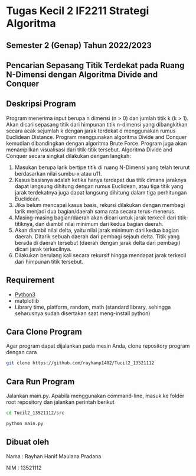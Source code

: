 # Tugas Kecil 2 IF2211 Strategi Algoritma
## Semester 2 (Genap) Tahun 2022/2023
## Pencarian Sepasang Titik Terdekat pada Ruang N-Dimensi dengan Algoritma Divide and Conquer

## Deskripsi Program

Program menerima input berupa n dimensi (n > 0) dan jumlah titik k (k > 1). Akan dicari
sepasang titik dari himpunan titik n-dimensi yang dibangkitkan secara acak sejumlah k dengan 
jarak terdekat d menggunakan rumus Euclidean Distance. Program menggunakan algoritma Divide and 
Conquer kemudian dibandingkan dengan algoritma Brute Force. Program juga akan menampilkan visualisasi
dari titik-titik tersebut.
Algoritma Divide and Conquer secara singkat dilakukan dengan langkah:
1. Masukan berupa larik bertipe titik di ruang N-Dimensi yang telah terurut berdasarkan nilai sumbu-x atau u11.
2. Kasus basisnya adalah ketika hanya terdapat dua titik dimana jaraknya dapat langsung dihitung dengan rumus Euclidean, atau tiga titik yang jarak terdekatnya juga dapat langsung dihitung dalam tiga perhitungan Euclidean.
3. Jika belum mencapai kasus basis, rekursi dilakukan dengan membagi larik menjadi dua bagian/daerah sama rata secara terus-menerus.
4. Masing-masing bagian/daerah akan dicari untuk jarak terkecil dari titik-titiknya, dan diambil nilai minimum dari kedua bagian daerah.
5. Akan diambil nilai delta, yaitu nilai jarak minimum dari kedua bagian daerah. Ditarik sebuah daerah dari pembagi sejauh delta. Titik yang berada di daerah tersebut (daerah dengan jarak delta dari pembagi) dicari jarak terkecilnya.
6. Dilakukan berulang kali secara rekursif hingga mendapat jarak terkecil dari himpunan titik tersebut.

## Requirement
- [Python3](https://www.python.org/downloads/) 
- matplotlib
- Library time, platform, random, math (standard library, sehingga seharusnya sudah disertakan saat meng-install python)

## Cara Clone Program
Agar program dapat dijalankan pada mesin Anda, clone repository program dengan cara

```sh
git clone https://github.com/rayhanp1402/Tucil2_13521112
```

## Cara Run Program
Jalankan main.py. Apabila menggunakan command-line, masuk ke folder root repository dan jalankan perintah berikut

```sh
cd Tucil2_13521112/src

python main.py
```
## Dibuat oleh
Nama : Rayhan Hanif Maulana Pradana

NIM : 13521112